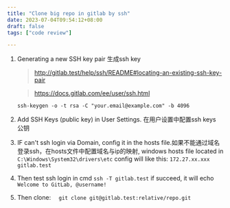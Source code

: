 ```yaml
---
title: "Clone big repo in gitlab by ssh"
date: 2023-07-04T09:54:12+08:00
draft: false
tags: ["code review"]

---
```

1. Generating a new SSH key pair  生成ssh key
    > http://gitlab.test/help/ssh/README#locating-an-existing-ssh-key-pair

    > https://docs.gitlab.com/ee/user/ssh.html

    ```ssh-keygen -o -t rsa -C "your.email@example.com" -b 4096```

2. Add SSH Keys (public key) in User Settings. 在用户设置中配置ssh keys 公钥

3. IF  can't ssh login via Domain, config it in the hosts file.如果不能通过域名登录ssh，在hosts文件中配置域名与ip的映射,
   windows hosts file located in ``` C:\Windows\System32\drivers\etc```
   config will like this:
   ``` 172.27.xx.xxx gitlab.test ```
4. Then test ssh login in cmd
   ``` ssh -T gitlab.test ```
   if succeed, it will echo  ``` Welcome to GitLab, @username!```

5. Then clone:
   ```  git clone git@gitlab.test:relative/repo.git```

